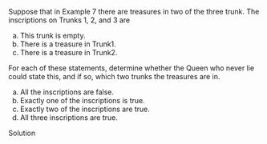 Suppose that in Example 7 there are treasures in two of the three trunk. The inscriptions on Trunks 1, 2, and 3 are

1. This trunk is empty.
2. There is a treasure in Trunk1.
3. There is a treasure in Trunk2.

For each of these statements, determine whether the Queen who never lie could state this, and if so, which two trunks the treasures are in.

1. All the inscriptions are false.
2. Exactly one of the inscriptions is true.
3. Exactly two of the inscriptions are true.
4. All three inscriptions are true.

Solution



<style type="text/css">
    ol { list-style-type: lower-alpha; }
</style>